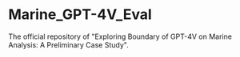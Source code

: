 # Marine_GPT-4V_Eval
The official repository of "Exploring Boundary of GPT-4V on Marine Analysis: A Preliminary Case Study".
